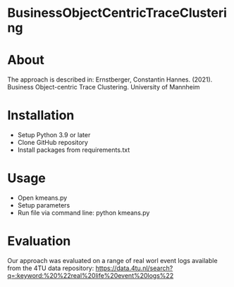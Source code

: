 # BusinessObjectCentricTraceClustering

# About
The approach is described in:
Ernstberger, Constantin Hannes. (2021). Business Object-centric Trace Clustering.
University of Mannheim

# Installation
- Setup Python 3.9 or later
- Clone GitHub repository
- Install packages from requirements.txt

# Usage
- Open kmeans.py
- Setup parameters
- Run file via command line: python kmeans.py

# Evaluation 
Our approach was evaluated on a range of real worl event logs available from the 4TU data repository: https://data.4tu.nl/search?q=:keyword:%20%22real%20life%20event%20logs%22
